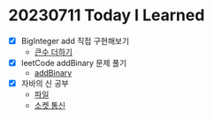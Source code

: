 # 20230711 Today I Learned
- [X] BigInteger add 직접 구현해보기
    * [큰수 더하기](../Algorithm/baekJoon/addBigNum.md)
- [X] leetCode addBinary 문제 풀기
    * [addBinary](../Algorithm/leetCode/addBinary.md)
- [X] 자바의 신 공부
    * [파일](../Java/file.md)
    * [소켓 통신](../Java/socket.md)